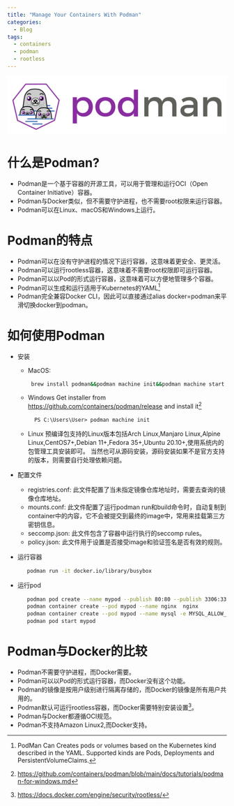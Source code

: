 ```yaml
---
title: "Manage Your Containers With Podman"
categories:
  - Blog
tags:
  - containers
  - podman
  - rootless
---
```

![Posman](/assets/images/podman.svg "podman")
# 什么是Podman?
  - Podman是一个基于容器的开源工具，可以用于管理和运行OCI（Open Container Initiative）容器。
  - Podman与Docker类似，但不需要守护进程，也不需要root权限来运行容器。
  - Podman可以在Linux、macOS和Windows上运行。

# Podman的特点
  - Podman可以在没有守护进程的情况下运行容器，这意味着更安全、更灵活。
  - Podman可以运行rootless容器，这意味着不需要root权限即可运行容器。
  - Podman可以以Pod的形式运行容器，这意味着可以方便地管理多个容器。
  - Podman可以生成和运行适用于Kubernetes的YAML[^1]
  - Podman完全兼容Docker CLI，因此可以直接通过alias docker=podman来平滑切换docker到podman。


# 如何使用Podman
  - 安装
  
    - MacOS: 
      ```bash
       brew install podman&&podman machine init&&podman machine start
      ```
    - Windows
       Get installer from https://github.com/containers/podman/release and install it[^3]
       ```batch
         PS C:\Users\User> podman machine init
       ```
    - Linux
      预编译包支持的Linux版本包括Arch Linux,Manjaro Linux,Alpine Linux,CentOS7+,Debian 11+,Fedora 35+,Ubuntu 20.10+,使用系统内的包管理工具安装即可。
      当然也可从源码安装，源码安装如果不是官方支持的版本，则需要自行处理依赖问题。
  - 配置文件
    - registries.conf: 此文件配置了当未指定镜像仓库地址时，需要去查询的镜像仓库地址。
    - mounts.conf: 此文件配置了运行podman run和build命令时，自动复制到container中的内容，它不会被提交到最终的image中，常用来挂载第三方密钥信息。
    - seccomp.json: 此文件包含了容器中运行执行的seccomp rules。
    - policy.json: 此文件用于设置是否接受image和验证签名是否有效的规则。
  - 运行容器
    ```bash
       podman run -it docker.io/library/busybox 
    ```
  - 运行pod
    ```bash
       podman pod create --name mypod --publish 80:80 --publish 3306:3306
       podman container create --pod mypod --name nginx  nginx
       podman container create --pod mypod --name mysql -e MYSQL_ALLOW_EMPTY_PASSWORD=tru mysql
       podman pod start mypod
    ```
# Podman与Docker的比较
  - Podman不需要守护进程，而Docker需要。
  - Podman可以以Pod的形式运行容器，而Docker没有这个功能。
  - Podman的镜像是按用户级别进行隔离存储的，而Docker的镜像是所有用户共用的。
  - Podman默认可运行rootless容器，而Docker需要特别安装设置[^2]。
  - Podman与Docker都遵循OCI规范。
  - Podman不支持Amazon Linux2,而Docker支持。


[^1]: PodMan Can Creates pods or volumes based on the Kubernetes kind described in the YAML. Supported kinds are Pods, Deployments and PersistentVolumeClaims.
[^2]: https://docs.docker.com/engine/security/rootless/
[^3]: https://github.com/containers/podman/blob/main/docs/tutorials/podman-for-windows.md
